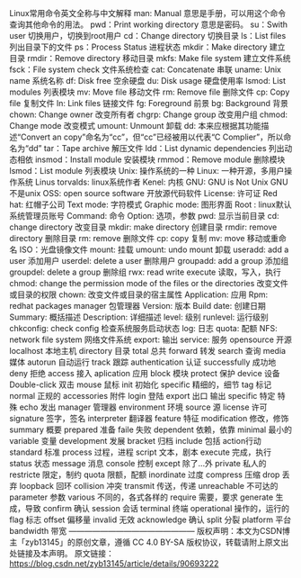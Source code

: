 ﻿Linux常用命令英文全称与中文解释
man: Manual 意思是手册，可以用这个命令查询其他命令的用法。
pwd：Print working directory 意思是密码。
su：Swith user 切换用户，切换到root用户
cd：Change directory 切换目录
ls：List files 列出目录下的文件
ps：Process Status 进程状态
mkdir：Make directory 建立目录
rmdir：Remove directory 移动目录
mkfs: Make file system 建立文件系统
fsck：File system check 文件系统检查
cat: Concatenate 串联
uname: Unix name 系统名称
df: Disk free 空余硬盘
du: Disk usage 硬盘使用率
lsmod: List modules 列表模块
mv: Move file 移动文件
rm: Remove file 删除文件
cp: Copy file 复制文件
ln: Link files 链接文件
fg: Foreground 前景
bg: Background 背景
chown: Change owner 改变所有者
chgrp: Change group 改变用户组
chmod: Change mode 改变模式
umount: Unmount 卸载
dd: 本来应根据其功能描述“Convert an copy”命名为“cc”，但“cc”已经被用以代表“C Complier”，所以命名为“dd”
tar：Tape archive 解压文件
ldd：List dynamic dependencies 列出动态相依
insmod：Install module 安装模块
rmmod：Remove module 删除模块
lsmod：List module 列表模块
Unix: 操作系统的一种
Linux: 一种开源，多用户操作系统
Linus torvalds: linux系统作者
Kenel: 内核
GNU: GNU is Not Unix GNU不是unix
OSS: open source software 开放源代码软件
License: 许可证 Red hat: 红帽子公司
Text mode: 字符模式
Graphic mode: 图形界面
Root : linux默认系统管理员账号
Command: 命令
Option: 选项，参数
pwd: 显示当前目录
cd: change directory 改变目录
mkdir: make directory 创建目录
rmdir: remove directory 删除目录
rm: remove 删除文件
cp: copy 复制
mv: move 移动或重命名
ISO：光盘镜像文件
mount: 挂载
umount: undo mount 卸载
useradd: add a user 添加用户
userdel: delete a user 删除用户
groupadd: add a group 添加组
groupdel: delete a group 删除组
rwx: read write execute 读取，写入，执行
chmod: change the permission mode of the files or the directories 改变文件或目录的权限 chown: 改变文件或目录的宿主属性
Application: 应用
Rpm: redhat packages manager 包管理器
Version: 版本
Build date: 创建日期
Summary: 概括描述
Description: 详细描述
level: 级别
runlevel: 运行级别
chkconfig: check config 检查系统服务启动状态
log: 日志
quota: 配额
NFS: network file system 网络文件系统
export: 输出 service: 服务
opensource 开源
localhost 本地主机
directory 目录
total 总共
forward 转发
search 查询
media 媒体
autorun 自动运行
track 跟踪
authentication 认证
successfully 成功地
deny 拒绝
access 接入
aplication 应用
block 模块
protect 保护
device 设备
Double-click 双击
mouse 鼠标
init 初始化
specific 精细的，细节
tag 标记
normal 正规的
accessories 附件
login 登陆
export 出口 输出
specific 特定 特殊
echo 发出
manager 管理器
environment 环境
source 源
license 许可
signature 签字，签名
interpreter 翻译器
feature 特征
modification 修改，修饰
summary 概要
prepared 准备 faile 失败
dependent 依赖，依靠
minimal 最小的
variable 变量
development 发展
bracket 归档
include 包括
action行动
standard 标准
process 过程，进程
script 文本，剧本
execute 完成，执行
status 状态
message 消息
console 控制
except 除了…外
private 私人的
restricte 限定，制约
quota 限额，配额
inordinate 过度
compress 压缩
drop 丢弃
loopback 回环
collision 冲突
transmit 传送，传递
unreachable 不可达的
parameter 参数
various 不同的，各式各样的
require 需要，要求
generate 生成，导致
confirm 确认
session 会话
terminal 终端
operational 操作的，运行的
flag 标志
offset 偏移量
invalid 无效
acknowledge 确认
split 分裂
platform 平台
bandwidth 带宽
————————————————
版权声明：本文为CSDN博主「zyb13145」的原创文章，遵循 CC 4.0 BY-SA 版权协议，转载请附上原文出处链接及本声明。
原文链接：https://blog.csdn.net/zyb13145/article/details/90693222